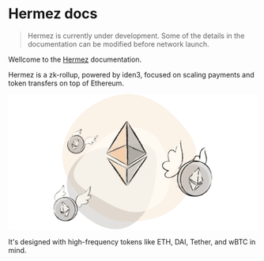 # Hermez docs

> Hermez is currently under development. Some of the details in the documentation can be modified before network launch.

Wellcome to the [Hermez](https://hermez.io) documentation.

Hermez is a zk-rollup, powered by iden3, focused on scaling payments and token transfers on top of Ethereum.

![](imgs/scalable-payments-on-ethereum.svg)

It's designed with high-frequency tokens like ETH, DAI, Tether, and wBTC in mind.
